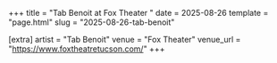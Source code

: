 +++
title = "Tab Benoit at Fox Theater "
date = 2025-08-26
template = "page.html"
slug = "2025-08-26-tab-benoit"

[extra]
artist = "Tab Benoit"
venue = "Fox Theater"
venue_url = "https://www.foxtheatretucson.com/"
+++
